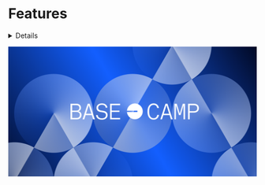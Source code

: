 # Features
<details>
- ## Leasy 🤝, "Leasing made easy", onchain decentralized peer-to-peer platform
- ## Facilitates transactions between hosts and guests without intermediaries
- ## Property owners can lease their homes
- ## Inviduals looking for a place to stay can book available homes
</details>

![Base Camp](/img/basecamp-image.png)
